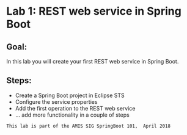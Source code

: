 # Lab 1: REST web service in Spring Boot


## Goal:
In this lab you will create your first REST web service in Spring Boot.

## Steps:
- Create a Spring Boot project in Eclipse STS
- Configure the service properties
- Add the first operation to the REST web service
- ... add more functionality in a couple of steps



```
This lab is part of the AMIS SIG SpringBoot 101,  April 2018
```

